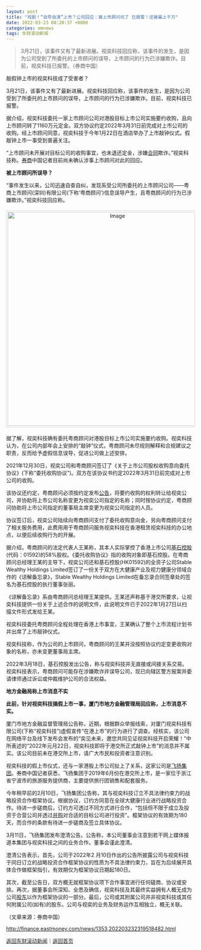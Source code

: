 ```yaml
---
layout: post
title: "戏剧！“自导自演”上市？公司回应：被上市顾问坑了 已报警！还被骗上千万"
date: 2022-03-23 08:20:37 +0800
categories: emnews
tags: 东财滚动新闻
---
```

> 3月21日，该事件又有了最新进展。视奕科技回应称，该事件的发生，是因为公司受到了所委托的上市顾问的误导，上市顾问的行为已涉嫌欺诈。目前，视奕科技已报警。（券商中国）

<p>敲假钟上市的视奕科技成了受害者？</p><p>3月21日，该事件又有了最新进展。视奕科技回应称，该事件的发生，是因为公司受到了所委托的上市顾问的误导，上市顾问的行为已涉嫌欺诈。目前，视奕科技已报警。</p><p>据介绍，视奕科技委托一家上市顾问公司对港股目标上市公司实施要约收购，且向上市顾问转了1160万元定金。双方协议约定2022年3月31日前完成对上市公司的收购。经上市顾问同意，视奕科技于今年1月22日在酒店举办了上市敲钟仪式。假敲钟上市一事受到普遍关注。</p><p>“上市顾问未开展对目标公司的收购事宜，也未退还定金，涉嫌<span id="Info.3300"><a href="http://data.eastmoney.com/zdht/" class="infokey">合同</a></span>欺诈。”视奕科技称。<span id="Info.3306"><a href="http://data.eastmoney.com/other/qsjy.html" class="infokey">券商</a></span>中国记者目前尚未确认涉事上市顾问对此的回应。</p><p><strong>被上市顾问所误导？ </strong></p><p>“事件发生以来，公司迅速自查自纠，发现系受公司所委托的上市顾问公司——粤商上市顾问(深圳)有限公司(下称‘粤商顾问’)信息误导产生，且粤商顾问的行为已涉嫌欺诈。”视奕科技回应称。</p><center><img src="https://dfscdn.dfcfw.com/download/D25538900139131679812_w688h627.jpg" alt="Image" width="580" style="border:#d1d1d1 1px solid;padding:3px;margin:5px 0;" /></center><p>据了解，视奕科技确有委托粤商顾问对港股目标上市公司实施要约收购。视奕科技认为，在公司内部年会上安排的“敲钟”仪式，粤商顾问未尽规则解释和合规建议之职责，反而给予虚假信息误导，促进公司做上述安排。</p><p>2021年12月30日，视奕公司和粤商顾问签订了《关于上市公司股权收购意向委托协议》(下称“委托收购协议”)。双方在该协议书约定2022年3月31日前完成对上市公司的收购。</p><p>该协议还约定，粤商顾问必须按约定发布<span id="Info.3332"><a href="http://data.eastmoney.com/notices/" class="infokey">公告</a></span>，将要约收购的权利转让给视奕公司，并协助将上市公司名称变更为视奕公司指定的名称；同时按协议约定，粤商顾问协助将上市公司指定的董事局主席变更为视奕公司指定的人员。</p><p>协议签订后，视奕公司陆续向粤商顾问支付了委托收购意向金，另向粤商顾问支付了相关服务费用，此费用用于粤商顾问服务视奕科技在香港租赁视奕科技的办公地点，以便后续收购行为的开展。</p><p>据介绍，粤商顾问的法定代表人王某称，其本人实际掌控了香港上市公司<span id="Info.116.01592"><a href="http://quote.eastmoney.com/unify/r/116.01592" class="keytip" data-code="116,01592">基石控股</a></span>(代码：01592)的58%股权。《委托收购协议》指的收购对象即<span web="1" href="http://quote.eastmoney.com/unify/r/116.01592" class="em_stock_key_common" data-code="116,01592">基石控股</span>。在粤商顾问总经理王某的主导下，视奕公司还和<span web="1" href="http://quote.eastmoney.com/unify/r/116.01592" class="em_stock_key_common" data-code="116,01592">基石控股</span>(HK01592)的全资子公司Stable Wealthy Holdings Limited签订了一份关于双方在大健康产业及视力健康分领域合作的《谅解备忘录》，Stable Wealthy Holdings Limited在备忘录合同签章处的签名为基石控股的执行董事张丽。</p><p>《谅解备忘录》系由粤商顾问总经理王某提供。王某还声称基于港交所要求，让视奕科技提供一份关于上述合作的说明文件，此说明文件已于2022年1月27日以扫描文件形式发给王某。</p><p>视奕科技委托粤商顾问全程处理在香港上市事宜，王某确认了整个上市流程计划书并出席了上市敲钟仪式。</p><p>视奕科技称，作为公司的上市顾问，粤商顾问的王某并没按照协议约定变更收购对象的名称，亦未变更董事局主席。</p><p>2022年3月18日，基石控股发出公告，称与视奕科技并无直接或间接关系交易。视奕科技表示，粤商顾问可能存在涉嫌欺诈并误导公司，现已向辖区警方报案并委请律师通过诉讼或仲裁维护公司的合法权益。</p><p><strong>地方金融局称上市消息不实 </strong></p><p><strong>此前，针对视奕科技搞假上市一事，厦门市地方金融管理局回应称，上市消息不实。</strong></p><p>厦门市地方金融监督管理局公告称，近期，根据群众举报线索，对厦门视奕科技有限公司(下称“视奕科技”)虚假宣传“在港上市”的行为进行了调查。经核实，该公司在网络平台及线下发布会发布的“奕见未来，邀您共同见证视奕科技开启荣耀！”中所表述的“2022年元月22日，视奕科技即将于港交所正式敲钟上市”的消息并不属实。该公司目前未在港交所上市，请广大市民和投资者注意识别。</p><p>视奕科技的假上市仪式，还与一家港股上市公司扯上了关系，这家公司是<span id="Info.116.01901"><a href="http://quote.eastmoney.com/unify/r/116.01901" class="keytip" data-code="116,01901">飞扬集团</a></span>。券商中国记者获悉，<span web="1" href="http://quote.eastmoney.com/unify/r/116.01901" class="em_stock_key_common" data-code="116,01901">飞扬集团</span>于2019年6月份在港交所上市，是一家位于浙江省宁波市的旅游服务提供商，主要提供旅行团销售和配套服务。</p><p>今年稍早前的2月10日，<span web="1" href="http://quote.eastmoney.com/unify/r/116.01901" class="em_stock_key_common" data-code="116,01901">飞扬集团</span>公告称，其与视奕科技订立不具法律约束力的战略投资合作框架协议。根据协议，订约方同意在全球大健康行业进行战略投资合作。待进一步磋商后，订约方可透过不同方式进行合作，“包括但不限于成立及投资于合营公司并透过<span id="Info.3270"><a href="http://data.eastmoney.com/bgcz/" class="infokey">并购</a></span>对合适的目标公司进行投资”。框架协议的有效期为180天，而合作的条款有待进一步磋商及签立具体协议。</p><p>3月11日，飞扬集团发布澄清公告。公告称，本公司董事会注意到若干网上媒体报道本集团与视奕科技之间的业务合作。董事会谨此澄清。</p><p>澄清公告表示，首先，公司于2022年2 月10日作出的公告所披露公司与视奕科技于同日订立的战略投资合作框架协议的性质为不具法律约束力，旨在为后续展开具体合作做框架指引，有效期仅为框架协议日期起180日。</p><p>其次，截至公告日，双方概无就框架协议项下合作事宜进行任何磋商、协议或安排。再次，据董事会所深知、全悉及确信，视奕科技及其最终实益拥有人概无成为公司<span id="Info.3286"><a href="http://data.eastmoney.com/gdfx/" class="infokey">股东</a></span>以作为框架协议的一部分。最后，公司或其附属公司并非视奕科技或其任何附属公司(如有)的股东。公司与视奕的业务及财务运作互相独立，概无关联。</p><p class="em_media">（文章来源：券商中国）</p>

<http://finance.eastmoney.com/news/1353,202203232319518482.html>

[返回东财滚动新闻](//finews.withounder.com/emnews/)｜[返回首页](//finews.withounder.com/)